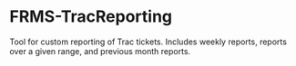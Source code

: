 FRMS-TracReporting
==================

Tool for custom reporting of Trac tickets. Includes weekly reports, reports over a given range, and previous month reports.
